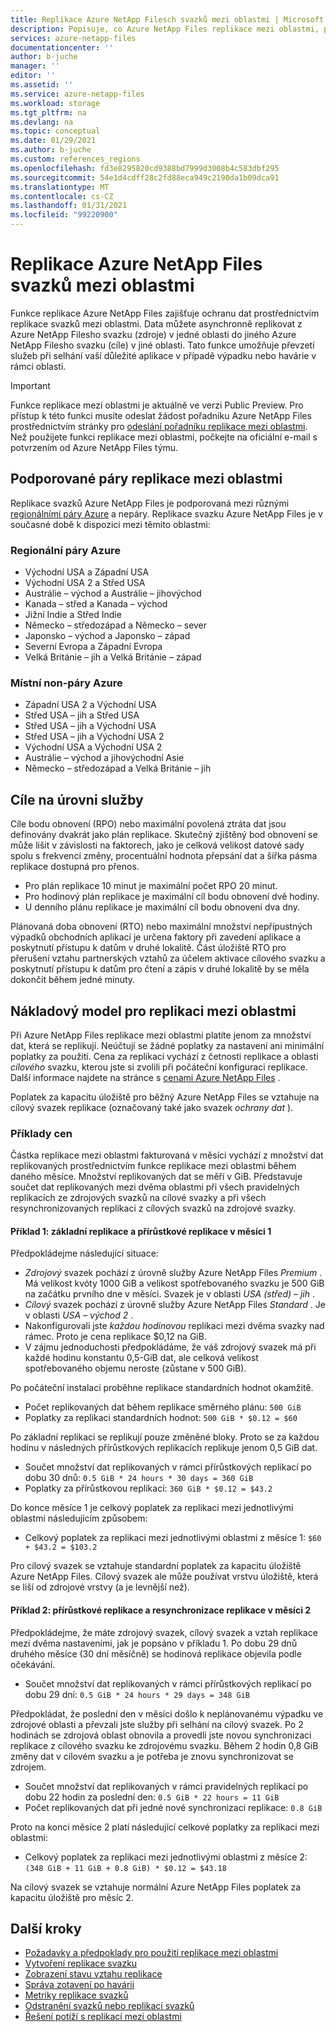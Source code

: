 ```yaml
---
title: Replikace Azure NetApp Filesch svazků mezi oblastmi | Microsoft Docs
description: Popisuje, co Azure NetApp Files replikace mezi oblastmi, podporované páry oblastí, cíle na úrovni služby, odolnost dat a nákladový model.
services: azure-netapp-files
documentationcenter: ''
author: b-juche
manager: ''
editor: ''
ms.assetid: ''
ms.service: azure-netapp-files
ms.workload: storage
ms.tgt_pltfrm: na
ms.devlang: na
ms.topic: conceptual
ms.date: 01/29/2021
ms.author: b-juche
ms.custom: references_regions
ms.openlocfilehash: fd3e8295820cd9388bd7999d3008b4c583dbf295
ms.sourcegitcommit: 54e1d4cdff28c2fd88eca949c2190da1b09dca91
ms.translationtype: MT
ms.contentlocale: cs-CZ
ms.lasthandoff: 01/31/2021
ms.locfileid: "99220900"
---
```

# <a name="cross-region-replication-of-azure-netapp-files-volumes"></a>Replikace Azure NetApp Files svazků mezi oblastmi

Funkce replikace Azure NetApp Files zajišťuje ochranu dat prostřednictvím replikace svazků mezi oblastmi. Data můžete asynchronně replikovat z Azure NetApp Filesho svazku (zdroje) v jedné oblasti do jiného Azure NetApp Filesho svazku (cíle) v jiné oblasti.  Tato funkce umožňuje převzetí služeb při selhání vaší důležité aplikace v případě výpadku nebo havárie v rámci oblasti.

> [!IMPORTANT]
> Funkce replikace mezi oblastmi je aktuálně ve verzi Public Preview. Pro přístup k této funkci musíte odeslat žádost pořadníku Azure NetApp Files prostřednictvím stránky pro [odeslání pořadníku replikace mezi oblastmi](https://aka.ms/anfcrrpreviewsignup). Než použijete funkci replikace mezi oblastmi, počkejte na oficiální e-mail s potvrzením od Azure NetApp Files týmu.

## <a name="supported-cross-region-replication-pairs"></a><a name="supported-region-pairs"></a>Podporované páry replikace mezi oblastmi

Replikace svazků Azure NetApp Files je podporovaná mezi různými [regionálními páry Azure](/azure/best-practices-availability-paired-regions#azure-regional-pairs) a nepáry. Replikace svazku Azure NetApp Files je v současné době k dispozici mezi těmito oblastmi:  

### <a name="azure-regional-pairs"></a>Regionální páry Azure

* Východní USA a Západní USA
* Východní USA 2 a Střed USA
* Austrálie – východ a Austrálie – jihovýchod
* Kanada – střed a Kanada – východ
* Jižní Indie a Střed Indie 
* Německo – středozápad a Německo – sever
* Japonsko – východ a Japonsko – západ
* Severní Evropa a Západní Evropa
* Velká Británie – jih a Velká Británie – západ

### <a name="azure-regional-non-pairs"></a>Místní non-páry Azure

*   Západní USA 2 a Východní USA
*   Střed USA – jih a Střed USA
*   Střed USA – jih a Východní USA
*   Střed USA – jih a Východní USA 2
*   Východní USA a Východní USA 2
*   Austrálie – východ a jihovýchodní Asie 
*   Německo – středozápad a Velká Británie – jih

## <a name="service-level-objectives"></a>Cíle na úrovni služby

Cíle bodu obnovení (RPO) nebo maximální povolená ztráta dat jsou definovány dvakrát jako plán replikace.  Skutečný zjištěný bod obnovení se může lišit v závislosti na faktorech, jako je celková velikost datové sady spolu s frekvencí změny, procentuální hodnota přepsání dat a šířka pásma replikace dostupná pro přenos.   

* Pro plán replikace 10 minut je maximální počet RPO 20 minut.  
* Pro hodinový plán replikace je maximální cíl bodu obnovení dvě hodiny.  
* U denního plánu replikace je maximální cíl bodu obnovení dva dny.  

Plánovaná doba obnovení (RTO) nebo maximální množství nepřípustných výpadků obchodních aplikací je určena faktory při zavedení aplikace a poskytnutí přístupu k datům v druhé lokalitě. Část úložiště RTO pro přerušení vztahu partnerských vztahů za účelem aktivace cílového svazku a poskytnutí přístupu k datům pro čtení a zápis v druhé lokalitě by se měla dokončit během jedné minuty.

## <a name="cost-model-for-cross-region-replication"></a>Nákladový model pro replikaci mezi oblastmi  

Při Azure NetApp Files replikace mezi oblastmi platíte jenom za množství dat, která se replikují. Neúčtují se žádné poplatky za nastavení ani minimální poplatky za použití. Cena za replikaci vychází z četnosti replikace a oblasti *cílového* svazku, kterou jste si zvolili při počáteční konfiguraci replikace. Další informace najdete na stránce s [cenami Azure NetApp Files](https://azure.microsoft.com/pricing/details/netapp/) .  

Poplatek za kapacitu úložiště pro běžný Azure NetApp Files se vztahuje na cílový svazek replikace (označovaný také jako svazek *ochrany dat* ). 

### <a name="pricing-examples"></a>Příklady cen

Částka replikace mezi oblastmi fakturovaná v měsíci vychází z množství dat replikovaných prostřednictvím funkce replikace mezi oblastmi během daného měsíce. Množství replikovaných dat se měří v GiB. Představuje součet dat replikovaných mezi dvěma oblastmi při všech pravidelných replikacích ze zdrojových svazků na cílové svazky a při všech resynchronizovaných replikaci z cílových svazků na zdrojové svazky.

#### <a name="example-1-month-1-baseline-replication-and-incremental-replications"></a>Příklad 1: základní replikace a přírůstkové replikace v měsíci 1

Předpokládejme následující situace:

* *Zdrojový* svazek pochází z úrovně služby Azure NetApp Files *Premium* . Má velikost kvóty 1000 GiB a velikost spotřebovaného svazku je 500 GiB na začátku prvního dne v měsíci. Svazek je v oblasti *USA (střed) – jih* .
* *Cílový* svazek pochází z úrovně služby Azure NetApp Files *Standard* . Je v oblasti *USA – východ 2* .
* Nakonfigurovali jste *každou hodinovou* replikaci mezi dvěma svazky nad rámec. Proto je cena replikace $0,12 na GiB.
* V zájmu jednoduchosti předpokládáme, že váš zdrojový svazek má při každé hodinu konstantu 0,5-GiB dat, ale celková velikost spotřebovaného objemu neroste (zůstane v 500 GiB). 

Po počáteční instalaci proběhne replikace standardních hodnot okamžitě.  

* Počet replikovaných dat během replikace směrného plánu: `500 GiB`
* Poplatky za replikaci standardních hodnot: `500 GiB * $0.12 = $60`

Po základní replikaci se replikují pouze změněné bloky. Proto se za každou hodinu v následných přírůstkových replikacích replikuje jenom 0,5 GiB dat.

* Součet množství dat replikovaných v rámci přírůstkových replikací po dobu 30 dnů: `0.5 GiB * 24 hours * 30 days = 360 GiB`
* Poplatky za přírůstkovou replikaci: `360 GiB * $0.12 = $43.2`

Do konce měsíce 1 je celkový poplatek za replikaci mezi jednotlivými oblastmi následujícím způsobem:  

*  Celkový poplatek za replikaci mezi jednotlivými oblastmi z měsíce 1: `$60 + $43.2 = $103.2`

Pro cílový svazek se vztahuje standardní poplatek za kapacitu úložiště Azure NetApp Files. Cílový svazek ale může používat vrstvu úložiště, která se liší od zdrojové vrstvy (a je levnější než).

#### <a name="example-2-month-2-incremental-replications-and-resync-replications"></a>Příklad 2: přírůstkové replikace a resynchronizace replikace v měsíci 2  

Předpokládejme, že máte zdrojový svazek, cílový svazek a vztah replikace mezi dvěma nastaveními, jak je popsáno v příkladu 1. Po dobu 29 dnů druhého měsíce (30 dní měsíčně) se hodinová replikace objevila podle očekávání.

* Součet množství dat replikovaných v rámci přírůstkových replikací po dobu 29 dní: `0.5 GiB * 24 hours * 29 days = 348 GiB`

Předpokládat, že poslední den v měsíci došlo k neplánovanému výpadku ve zdrojové oblasti a převzali jste služby při selhání na cílový svazek. Po 2 hodinách se zdrojová oblast obnovila a provedli jste novou synchronizaci replikace z cílového svazku ke zdrojovému svazku. Během 2 hodin 0,8 GiB změny dat v cílovém svazku a je potřeba je znovu synchronizovat se zdrojem.

* Součet množství dat replikovaných v rámci pravidelných replikací po dobu 22 hodin za poslední den: `0.5 GiB * 22 hours = 11 GiB`
* Počet replikovaných dat při jedné nové synchronizaci replikace: `0.8 GiB`

Proto na konci měsíce 2 platí následující celkové poplatky za replikaci mezi oblastmi:  

* Celkový poplatek za replikaci mezi jednotlivými oblastmi z měsíce 2: `(348 GiB + 11 GiB + 0.8 GiB) * $0.12 = $43.18`

Na cílový svazek se vztahuje normální Azure NetApp Files poplatek za kapacitu úložiště pro měsíc 2.

## <a name="next-steps"></a>Další kroky
* [Požadavky a předpoklady pro použití replikace mezi oblastmi](cross-region-replication-requirements-considerations.md)
* [Vytvoření replikace svazku](cross-region-replication-create-peering.md)
* [Zobrazení stavu vztahu replikace](cross-region-replication-display-health-status.md)
* [Správa zotavení po havárii](cross-region-replication-manage-disaster-recovery.md)
* [Metriky replikace svazků](azure-netapp-files-metrics.md#replication)
* [Odstranění svazků nebo replikací svazků](cross-region-replication-delete.md)
* [Řešení potíží s replikací mezi oblastmi](troubleshoot-cross-region-replication.md)


